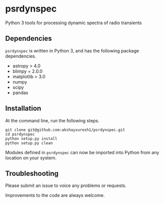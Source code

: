 # psrdynspec
Python 3 tools for processing dynamic spectra of radio transients

## Dependencies
```psrdynspec``` is written in Python 3, and has the following package dependencies.
- astropy > 4.0
- blimpy = 2.0.0
- matplotlib > 3.0
- numpy
- scipy
- pandas

## Installation
At the command line, run the following steps.
```
git clone git@github.com:akshaysuresh1/psrdynspec.git
cd psrdynspec
python setup.py install
python setup.py clean
```

Modules defined in ```psrdynspec``` can now be imported into Python from any location on your system.

## Troubleshooting
Please submit an issue to voice any problems or requests.

Improvements to the code are always welcome.
